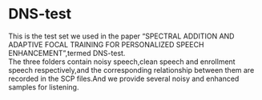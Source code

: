 # DNS-test
This is the test set we used in the paper “SPECTRAL ADDITION AND ADAPTIVE FOCAL TRAINING FOR PERSONALIZED SPEECH ENHANCEMENT”,termed DNS-test.  
The three folders contain noisy speech,clean speech and enrollment speech respectively,and the corresponding relationship between them are recorded in the SCP files.And we provide several noisy and enhanced samples for listening.
